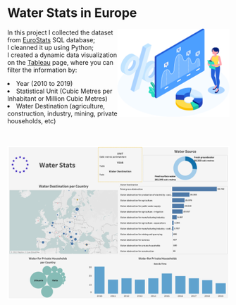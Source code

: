 <h1>Water Stats in Europe</h1>
<img align='right' height=200 src='https://raw.githubusercontent.com/gabrielalastra/WaterStatsEU/main/Daco_3844035.png'/>
<p>In this project I collected the dataset from  <a href='https://ec.europa.eu/eurostat/data/database'>EuroStats</a> SQL database; </br>
I cleanned it up using Python;</br>
I created a dynamic data visualization on the <a href='https://public.tableau.com/views/WaterStatsEU/WaterEUDashboard?:language=pt-BR&:display_count=n&:origin=viz_share_link'>Tableau</a> page, where you can filter the information by: <li>Year (2010 to 2019)
<li>Statistical Unit (Cubic Metres per Inhabitant or Million Cubic Metres)
<li>Water Destination (agriculture, construction, industry, mining, private households, etc)
</p>

</br></br>
<img src='https://github.com/gabrielalastra/WaterStatsEU/blob/main/WaterEUDashboard.png?raw=true'/>
